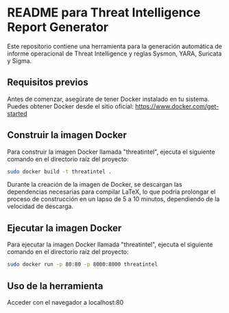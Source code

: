 # README para Threat Intelligence Report Generator

Este repositorio contiene una herramienta para la generación automática de informe operacional de Threat Intelligence y reglas Sysmon, YARA, Suricata y Sigma.

## Requisitos previos

Antes de comenzar, asegúrate de tener Docker instalado en tu sistema. Puedes obtener Docker desde el sitio oficial: https://www.docker.com/get-started

## Construir la imagen Docker

Para construir la imagen Docker llamada "threatintel", ejecuta el siguiente comando en el directorio raíz del proyecto:

```bash
sudo docker build -t threatintel .
```
Durante la creación de la imagen de Docker, se descargan las dependencias necesarias para compilar LaTeX, lo que podría prolongar el proceso de construcción en un lapso de 5 a 10 minutos, dependiendo de la velocidad de descarga.

## Ejecutar la imagen Docker

Para ejecutar la imagen Docker llamada "threatintel", ejecuta el siguiente comando en el directorio raíz del proyecto:

```bash
sudo docker run -p 80:80 -p 8000:8000 threatintel
```

## Uso de la herramienta

Acceder con el navegador a localhost:80

